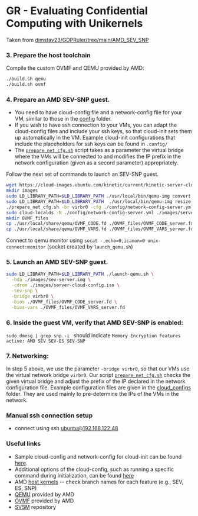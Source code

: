 # GR - Evaluating Confidential Computing with Unikernels

Taken from [dimstav23/GDPRuler/tree/main/AMD_SEV_SNP](https://github.com/dimstav23/GDPRuler/tree/main/AMD_SEV_SNP)

### 3. Prepare the host toolchain
Compile the custom OVMF and QEMU provided by AMD:

```bash
./build.sh qemu
./build.sh ovmf
```

### 4. Prepare an AMD SEV-SNP guest.
- You need to have cloud-config file and a network-config file for your VM, similar to those in the [config](.config/) folder.
- If you wish to have ssh connection to your VMs, you can adapt the cloud-config files and include your ssh keys, so that cloud-init sets them up automatically in the VM. Example cloud-init configurations that include the placeholders for ssh keys can be found in `.config/`
- The [`prepare_net_cfg.sh`](./prepare_net_cfg.sh) script takes as a parameter the virtual bridge where the VMs will be connected to and modifies the IP prefix in the network configuration (given as a secord parameter) appropriately.

Follow the next set of commands to launch an SEV-SNP guest.

```bash
wget https://cloud-images.ubuntu.com/kinetic/current/kinetic-server-cloudimg-amd64.img 
mkdir images
sudo LD_LIBRARY_PATH=$LD_LIBRARY_PATH ./usr/local/bin/qemu-img convert kinetic-server-cloudimg-amd64.img ./images/sev-server.img
sudo LD_LIBRARY_PATH=$LD_LIBRARY_PATH  ./usr/local/bin/qemu-img resize ./images/sev-server.img +20G 
./prepare_net_cfg.sh -br virbr0 -cfg ./config/network-config-server.yml
sudo cloud-localds -N ./config/network-config-server.yml ./images/server-cloud-config.iso ./config/cloud-config-server
mkdir OVMF_files
cp ./usr/local/share/qemu/OVMF_CODE.fd ./OVMF_files/OVMF_CODE_server.fd
cp ./usr/local/share/qemu/OVMF_VARS.fd ./OVMF_files/OVMF_VARS_server.fd
```

Connect to qemu monitor using `socat -,echo=0,icanon=0 unix-connect:monitor` (socket created by `launch_qemu.sh`)

### 5. Launch an AMD SEV-SNP guest.
```bash
sudo LD_LIBRARY_PATH=$LD_LIBRARY_PATH ./launch-qemu.sh \
  -hda ./images/sev-server.img \
  -cdrom ./images/server-cloud-config.iso \
  -sev-snp \
  -bridge virbr0 \
  -bios ./OVMF_files/OVMF_CODE_server.fd \
  -bios-vars ./OVMF_files/OVMF_VARS_server.fd
```

### 6. Inside the guest VM, verify that AMD SEV-SNP is enabled:
`sudo dmesg | grep snp -i ` should indicate `Memory Encryption Features active: AMD SEV SEV-ES SEV-SNP`

### 7. Networking: 
In step 5 above, we use the parameter `-bridge virbr0`, so that our VMs use the virtual network bridge `virbr0`. 
Our script [`prepare_net_cfg.sh`](./prepare_net_cfg.sh) checks the given virtual bridge and adjust the prefix of the IP declared in the network configuration file. Example configuration files are given in the [cloud_configs](./cloud_configs/) folder. They are used mainly to pre-determine the IPs of the VMs in the network.

### Manual ssh connection setup
- connect using ssh ubuntu@192.168.122.48

### Useful links
- Sample cloud-config and network-config for cloud-init can be found [here](https://gist.github.com/itzg/2577205f2036f787a2bd876ae458e18e).
- Additional options of the cloud-config, such as running a specific command during initialization, can be found [here](https://www.digitalocean.com/community/tutorials/how-to-use-cloud-config-for-your-initial-server-setup)
- AMD [host kernels](https://github.com/AMDESE/linux) -- check branch names for each feature (e.g., SEV, ES, SNP)
- [QEMU](https://github.com/AMDESE/qemu) provided by AMD
- [OVMF](https://github.com/AMDESE/ovmf) provided by AMD
- [SVSM](https://github.com/AMDESE/linux-svsm) repository
